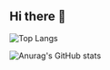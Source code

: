## Hi there 👋

<!--
**zhuangjianbin/zhuangjianbin** is a ✨ _special_ ✨ repository because its `README.md` (this file) appears on your GitHub profile.

Here are some ideas to get you started:

- 🔭 I’m currently working on ...
- 🌱 I’m currently learning ...
- 👯 I’m looking to collaborate on ...
- 🤔 I’m looking for help with ...
- 💬 Ask me about ...
- 📫 How to reach me: ...
- 😄 Pronouns: ...
- ⚡ Fun fact: ...
-->
![Top Langs](https://github-readme-stats.vercel.app/api/top-langs/?username=zhuangjianbin&layout=compact&theme=tokyonight)

![Anurag's GitHub stats](https://github-readme-stats.vercel.app/api?username=zhuangjianbin&show_icons=true&theme=radical)

